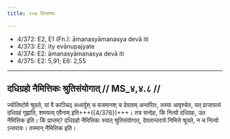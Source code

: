 ```yaml
---
title: १०७ टिप्पणयः

---
```

- 4/372: E2, E1 (Fn.): āmanasyāmanasya devā iti
- 4/373: E2: ity evānupajyate
- 4/374: E2: āmanasyāmanasya devā iti
- 4/375: E2: 5,91; E6: 2,55

____________________________________________


## दधिग्रहो नैमित्तिकः श्रुतिसंयोगात् // MS_४,४.८ //

ज्योतिष्टोमे श्रूयते, यां वै काञ्चिद् अध्वर्युश् च यजमानश् च देवताम् अन्तरितः, तस्या आवृश्चेत, यत् प्राजापत्यं दधिग्रहं गृह्णाति, शमयत्य् एवैनाम् इति+++({4/376})+++। तत्र सन्देहः, किं नित्यो दधिग्रहः, उत नैमित्तिक इति। किं प्राप्तम्? दधिग्रहो नैमित्तिकः स्यात् श्रुतिसंयोगात्, देवतान्तराये निमित्ते श्रूयते, न च नित्यो ऽन्तरायः। तस्मान् नैमित्तिक इति।